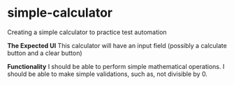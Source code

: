 # simple-calculator
Creating a simple calculator to practice test automation

**The Expected UI**
This calculator will have an input field (possibly a calculate button and a clear button)

**Functionality**
I should be able to perform simple mathematical operations. I should be able to make simple validations, such as, not divisible by 0.
